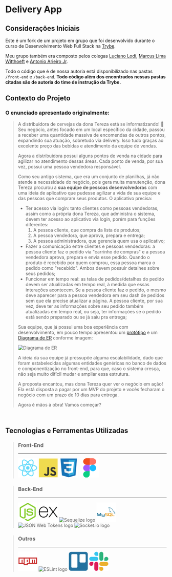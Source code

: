 # Delivery App

## Considerações Iniciais

Este é um fork de um projeto em grupo que foi desenvolvido durante o curso de Desenvolvimento Web Full Stack na [Trybe](https://www.betrybe.com/).

Meu grupo também era composto pelos colegas [Luciano Lodi](https://github.com/lrlodi), [Marcus Lima Witthoeft](https://github.com/marcusWittho) e [Antonio Arieiro Jr](https://github.com/antonioarieiro).

Todo o código que é de nossa autoria está disponibilizado nas pastas ```/front-end``` e ```/back-end```. **Todo código além dos encontrados nessas pastas citadas são de autoria do time de instrução da Trybe.**

## Contexto do Projeto

### O enunciado apresentado originalmente:

<blockquote>
  A distribuidora de cervejas da dona Tereza está se informatizando! 🚀 Seu negócio, antes focado em um local específico da cidade, passou a receber uma quantidade massiva de encomendas de outros pontos, expandindo sua atuação, sobretudo via delivery. Isso tudo graças ao excelente preço das bebidas e atendimento da equipe de vendas.

  Agora a distribuidora possui alguns pontos de venda na cidade para agilizar no atendimento dessas áreas. Cada ponto de venda, por sua vez, possui uma pessoa vendedora responsável.

  Como seu antigo sistema, que era um conjunto de planilhas, já não atende a necessidade do negócio, pois gera muita manutenção, dona Tereza procurou a **sua equipe de pessoas desenvolvedoras** com uma ideia de aplicativo que pudesse agilizar a vida de sua equipe e das pessoas que compram seus produtos. O aplicativo precisa:

  - Ter acesso via login: tanto clientes como pessoas vendedoras, assim como a própria dona Tereza, que administra o sistema, devem ter acesso ao aplicativo via login, porém para funções diferentes:
    1. A pessoa cliente, que compra da lista de produtos;
    1. A pessoa vendedora, que aprova, prepara e entrega;
    1. A pessoa administradora, que gerencia quem usa o aplicativo;
  - Fazer a comunicação entre clientes e pessoas vendedoras: a pessoa cliente faz o pedido via "carrinho de compras" e a pessoa vendedora aprova, prepara e envia esse pedido. Quando o produto é recebido por quem comprou, essa pessoa marca o pedido como "recebido". Ambos devem possuir detalhes sobre seus pedidos;
  - Funcionar em tempo real: as telas de pedidos/detalhes do pedido devem ser atualizadas em tempo real, à medida que essas interações acontecem. Se a pessoa cliente faz o pedido, o mesmo deve aparecer para a pessoa vendedora em seu dash de pedidos sem que ela precise atualizar a página. A pessoa cliente, por sua vez, deve ter as informações sobre seu pedido também atualizadas em tempo real, ou seja, ter informações se o pedido está sendo preparado ou se já saiu pra entrega;

  Sua equipe, que já possui uma boa experiência com desenvolvimento, em pouco tempo apresentou um [protótipo](https://www.figma.com/file/cNKu41RhnPIgNqrbMTzmUI/Delivery-App-new-trybeer?node-id=0%3A1) e um [Diagrama de ER](./assets/readme/eer.png) conforme imagem:

  <img src="/assets/readme/eer.png" alt="Diagrama de ER" />

  A ideia da sua equipe já pressupõe alguma escalabilidade, dado que foram estabelecidas algumas entidades genéricas no banco de dados e componentização no front-end, para que, caso o sistema cresça, não seja muito difícil mudar e ampliar essa estrutura.

  A proposta encantou, mas dona Tereza quer ver o negócio em ação! Ela está disposta a pagar por um MVP do projeto e vocês fecharam o negócio com um prazo de 10 dias para entrega.

  Agora é mãos à obra! Vamos começar?
</blockquote>
<br>

## Tecnologias e Ferramentas Utilizadas

<blockquote>
  <h3>Front-End</h3>
  <hr>
  <p>
    <img src="https://raw.githubusercontent.com/devicons/devicon/master/icons/react/react-original.svg" alt="ReactJS logo" height=60>
    <img src="https://raw.githubusercontent.com/devicons/devicon/7a4ca8aa871d6dca81691e018d31eed89cb70a76/icons/javascript/javascript-original.svg" alt="JavaScript logo" height=60>
    <img src="https://raw.githubusercontent.com/devicons/devicon/9f4f5cdb393299a81125eb5127929ea7bfe42889/icons/css3/css3-original.svg" alt="CSS logo" height=60>
    <img src="https://raw.githubusercontent.com/devicons/devicon/7a4ca8aa871d6dca81691e018d31eed89cb70a76/icons/figma/figma-original.svg" alt="Figma logo" height=60>
  </p>
</blockquote>
<blockquote>
  <h3>Back-End</h3>
  <hr>
  <p>
    <img src="https://raw.githubusercontent.com/devicons/devicon/9f4f5cdb393299a81125eb5127929ea7bfe42889/icons/nodejs/nodejs-original.svg" alt="Node.js logo" height=60>
    <img src="https://raw.githubusercontent.com/devicons/devicon/9f4f5cdb393299a81125eb5127929ea7bfe42889/icons/express/express-original.svg" alt="Express.js logo" height=60>
    <img src="https://raw.githubusercontent.com/gilbarbara/logos/master/logos/sequelize.svg" alt="Sequelize logo" height=60>
    <img src="https://raw.githubusercontent.com/devicons/devicon/master/icons/mysql/mysql-original-wordmark.svg" alt="MySQL logo" height=60>
    <img src="https://jwt.io/img/pic_logo.svg" alt="JSON Web Tokens logo" height=60>
    <img src="https://raw.githubusercontent.com/gilbarbara/logos/f4c8e8b933aa80ce83b6d6d387e016bf4cb4e376/logos/socket.io.svg" alt="Socket.io logo" height=60>
  </p>
</blockquote>
<blockquote>
  <h3>Outros</h3>
  <hr>
  <p>
    <img src="https://raw.githubusercontent.com/devicons/devicon/9f4f5cdb393299a81125eb5127929ea7bfe42889/icons/npm/npm-original-wordmark.svg" alt="NPM logo" height=60>
    <img src="https://raw.githubusercontent.com/gilbarbara/logos/master/logos/eslint.svg" alt="ESLint logo" height=60>
    <img src="https://raw.githubusercontent.com/devicons/devicon/7a4ca8aa871d6dca81691e018d31eed89cb70a76/icons/trello/trello-plain.svg" alt="Trello logo" height=60>
    <img src="https://raw.githubusercontent.com/devicons/devicon/7a4ca8aa871d6dca81691e018d31eed89cb70a76/icons/slack/slack-original.svg" alt="Slack logo" height=60>
  </p>
</blockquote>
